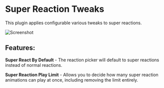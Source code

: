 # Super Reaction Tweaks

This plugin applies configurable various tweaks to super reactions.

![Screenshot](https://user-images.githubusercontent.com/22851444/281598795-58f07116-9f95-4f64-940b-23a5499f2302.png)

## Features:

**Super React By Default** - The reaction picker will default to super reactions instead of normal reactions.

**Super Reaction Play Limit** - Allows you to decide how many super reaction animations can play at once, including removing the limit entirely.
